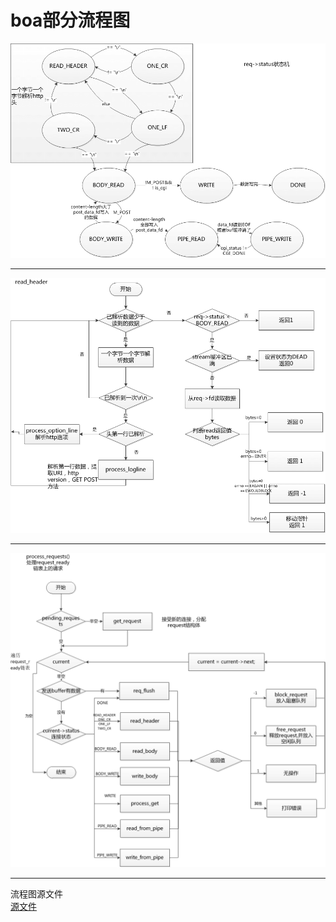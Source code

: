 # boa部分流程图  

![](pic/boa_req_status.png)  
  

---

![](pic/boa_read_header.png)  

---
  

![](pic/boa_process_request.png)

----
  
  
流程图源文件  
[源文件](pic/boa_20161028.vsd)  